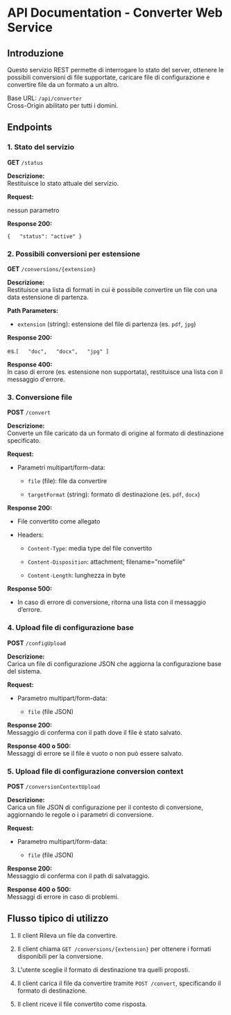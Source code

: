 # API Documentation - Converter Web Service

## Introduzione

Questo servizio REST permette di interrogare lo stato del server, ottenere le possibili conversioni di file supportate, caricare file di configurazione e convertire file da un formato a un altro.

Base URL: `/api/converter`  
Cross-Origin abilitato per tutti i domini.

## Endpoints

### 1. Stato del servizio

**GET** `/status`

**Descrizione:**  
Restituisce lo stato attuale del servizio.

**Request:** 

nessun parametro

**Response 200:**

`{   "status": "active" }`

### 2. Possibili conversioni per estensione

**GET** `/conversions/{extension}`

**Descrizione:**  
Restituisce una lista di formati in cui è possibile convertire un file con una data estensione di partenza.

**Path Parameters:**

- `extension` (string): estensione del file di partenza (es. `pdf`, `jpg`)

**Response 200:**

es.`[   "doc",   "docx",   "jpg" ]`

**Response 400:**  
In caso di errore (es. estensione non supportata), restituisce una lista con il messaggio d'errore.

### 3. Conversione file

**POST** `/convert`

**Descrizione:**  
Converte un file caricato da un formato di origine al formato di destinazione specificato.

**Request:**

- Parametri multipart/form-data:
  
  - `file` (file): file da convertire
  
  - `targetFormat` (string): formato di destinazione (es. `pdf`, `docx`)

**Response 200:**

- File convertito come allegato

- Headers:
  
  - `Content-Type`: media type del file convertito
  
  - `Content-Disposition`: attachment; filename="nomefile"
  
  - `Content-Length`: lunghezza in byte

**Response 500:**

- In caso di errore di conversione, ritorna una lista con il messaggio d’errore.

### 4. Upload file di configurazione base

**POST** `/configUpload`

**Descrizione:**  
Carica un file di configurazione JSON che aggiorna la configurazione base del sistema.

**Request:**

- Parametro multipart/form-data:
  
  - `file` (file JSON)

**Response 200:**  
Messaggio di conferma con il path dove il file è stato salvato.

**Response 400 o 500:**  
Messaggi di errore se il file è vuoto o non può essere salvato.



### 5. Upload file di configurazione conversion context

**POST** `/conversionContextUpload`

**Descrizione:**  
Carica un file JSON di configurazione per il contesto di conversione, aggiornando le regole o i parametri di conversione.

**Request:**

- Parametro multipart/form-data:
  
  - `file` (file JSON)

**Response 200:**  
Messaggio di conferma con il path di salvataggio.

**Response 400 o 500:**  
Messaggi di errore in caso di problemi.

## Flusso tipico di utilizzo

1. Il client Rileva un file da convertire.

2. Il client chiama `GET /conversions/{extension}` per ottenere i formati disponibili per la conversione.

3. L'utente sceglie il formato di destinazione tra quelli proposti.

4. Il client carica il file da convertire tramite `POST /convert`, specificando il formato di destinazione.

5. Il client riceve il file convertito come risposta.
   
   
